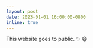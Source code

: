 ```yaml
---
layout: post
date: 2023-01-01 16:00:00-0800
inline: true
---
```


This website goes to public. :sparkles: :smile:
